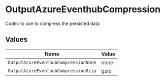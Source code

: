 # OutputAzureEventhubCompression

Codec to use to compress the persisted data


## Values

| Name                                 | Value                                |
| ------------------------------------ | ------------------------------------ |
| `OutputAzureEventhubCompressionNone` | none                                 |
| `OutputAzureEventhubCompressionGzip` | gzip                                 |